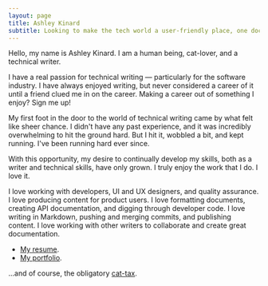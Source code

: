 ```yaml
---
layout: page
title: Ashley Kinard
subtitle: Looking to make the tech world a user-friendly place, one document at a time.
---
```


Hello, my name is Ashley Kinard. I am a human being, cat-lover, and a technical writer.

I have a real passion for technical writing — particularly for the software industry. I have always enjoyed writing, but never considered a career of it until a friend clued me in on the career. Making a career out of something I enjoy? Sign me up!

My first foot in the door to the world of technical writing came by what felt like sheer chance. I didn't have any past experience, and it was incredibly overwhelming to hit the ground hard. But I hit it, wobbled a bit, and kept running. I've been running hard ever since.

With this opportunity, my desire to continually develop my skills, both as a writer and technical skills, have only grown. I truly enjoy the work that I do. I love it.

I love working with developers, UI and UX designers, and quality assurance. I love producing content for product users. I love formatting documents, creating API documentation, and digging through developer code. I love writing in Markdown, pushing and merging commits, and publishing content. I love working with other writers to collaborate and create great documentation.

* [My resume](resume.md).
* [My portfolio](portfolio.md).

...and of course, the obligatory [cat-tax](/assets/img/sassyjack.jpg).